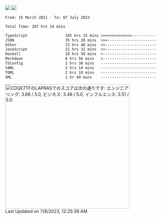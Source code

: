 <div>
  <img src="https://github-readme-stats.vercel.app/api?username=naporin0624&count_private=true&show_icons=true" />
  <img src="https://github-readme-stats.vercel.app/api/top-langs/?username=naporin0624&layout=compact&hide=css" />
  <!--START_SECTION:waka-->

```txt
From: 15 March 2021 - To: 07 July 2023

Total Time: 287 hrs 14 mins

TypeScript                 165 hrs 15 mins >>>>>>>>>>>>>>-----------   57.53 %
JSON                       35 hrs 28 mins  >>>----------------------   12.35 %
Other                      23 hrs 46 mins  >>-----------------------   08.28 %
JavaScript                 21 hrs 32 mins  >>-----------------------   07.50 %
Haskell                    10 hrs 59 mins  >------------------------   03.83 %
Markdown                   6 hrs 56 mins   >------------------------   02.42 %
TSConfig                   2 hrs 30 mins   -------------------------   00.87 %
YAML                       2 hrs 14 mins   -------------------------   00.78 %
TOML                       2 hrs 10 mins   -------------------------   00.76 %
XML                        1 hr 49 mins    -------------------------   00.63 %
```

<!--END_SECTION:waka-->
  
  <!--START_SECTION:lapras-card-->
<a href="https://lapras.com/public/CDQE7TF" target="_blank" rel="noopener noreferrer"><img  alt="CDQE7TFのLAPRASでのスコアは次の通りです: エンジニアリング: 3.68 / 5.0, ビジネス: 3.48 / 5.0, インフルエンス: 3.51 / 5.0." src="https://lapras-card-generator.vercel.app/api/svg?e=3.68&b=3.48&i=3.51&b1=%23232323&b2=%236d6d6d&i1=%23212121&i2=%23818181&l=ja" width="400" ></a>  
Last Updated on 7/8/2023, 12:25:39 AM
<!--END_SECTION:lapras-card-->
</div>
